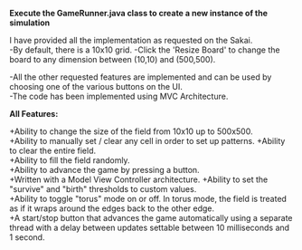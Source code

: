 **Execute the GameRunner.java class to create a new instance of the simulation**

I have provided all the implementation as requested on the Sakai.  
-By default, there is a 10x10 grid. 
-Click the 'Resize Board' to change the board to any dimension between (10,10) and (500,500). 

-All the other requested features are implemented and can be used by choosing one of the various buttons on the UI.  
-The code has been implemented using MVC Architecture. 


**All Features:**

+Ability to change the size of the field from 10x10 up to 500x500.  
+Ability to manually set / clear any cell in order to set up patterns. 
+Ability to clear the entire field.  
+Ability to fill the field randomly.  
+Ability to advance the game by pressing a button.  
+Written with a Model View Controller architecture. 
+Ability to set the "survive" and "birth" thresholds to custom values.  
+Ability to toggle "torus" mode on or off. In torus mode, the field is treated as if it wraps around the edges back to the other edge.  
+A start/stop button that advances the game automatically using a separate thread with a delay between updates settable between 10 milliseconds and 1 second.  
